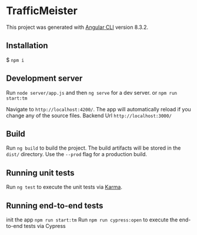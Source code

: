 # TrafficMeister

This project was generated with [Angular CLI](https://github.com/angular/angular-cli) version 8.3.2.

## Installation

$ `npm i`

## Development server

Run `node server/app.js` and then `ng serve` for a dev server. 
or
`npm run start:tm`

Navigate to `http://localhost:4200/`. The app will automatically reload if you change any of the source files.
Backend  Url `http://localhost:3000/`

## Build

Run `ng build` to build the project. The build artifacts will be stored in the `dist/` directory. Use the `--prod` flag for a production build.

## Running unit tests

Run `ng test` to execute the unit tests via [Karma](https://karma-runner.github.io).

## Running end-to-end tests
init the app `npm run start:tm`
Run `npm run cypress:open` to execute the end-to-end tests via Cypress


